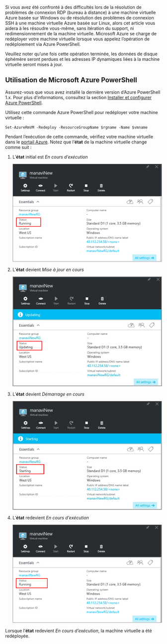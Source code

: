 
Si vous avez été confronté à des difficultés lors de la résolution de problèmes de connexion RDP (bureau à distance) à une machine virtuelle Azure basée sur Windows ou de résolution des problèmes de connexion SSH à une machine virtuelle Azure basée sur Linux, alors cet article vous aidera à les résoudre vous-même, sans itération du support, ni redimensionnement de la machine virtuelle. Microsoft Azure se charge de redéployer votre machine virtuelle lorsque vous appelez l’opération de redéploiement via Azure PowerShell.

Veuillez noter qu’une fois cette opération terminée, les données de disque éphémère seront perdues et les adresses IP dynamiques liées à la machine virtuelle seront mises à jour.


## Utilisation de Microsoft Azure PowerShell

Assurez-vous que vous avez installé la dernière version d’Azure PowerShell 1.x. Pour plus d’informations, consultez la section [Installer et configurer Azure PowerShell](../articles/powershell-install-configure.md).

Utilisez cette commande Azure PowerShell pour redéployer votre machine virtuelle :

	Set-AzureRmVM -Redeploy -ResourceGroupName $rgname -Name $vmname 


Pendant l’exécution de cette commande, vérifiez votre machine virtuelle dans le [portail Azure](https://portal.azure.com). Notez que l’**état** de la machine virtuelle change comme suit :

1. L’**état** initial est *En cours d’exécution*

	![État initial de redéploiement](./media/virtual-machines-common-redeploy-to-new-node/statusrunning1.png)

2. L’**état** devient *Mise à jour en cours*

	![État du redéploiement - Mise à jour en cours](./media/virtual-machines-common-redeploy-to-new-node/statusupdating.png)

3. L’**état** devient *Démarrage en cours*

	![État du redéploiement - Démarrage en cours](./media/virtual-machines-common-redeploy-to-new-node/statusstarting.png)

4. L’**état** redevient *En cours d’exécution*

	![État final de redéploiement](./media/virtual-machines-common-redeploy-to-new-node/statusrunning2.png)

Lorsque l’**état** redevient *En cours d’exécution*, la machine virtuelle a été redéployée.

<!---------HONumber=AcomDC_0309_2016-->